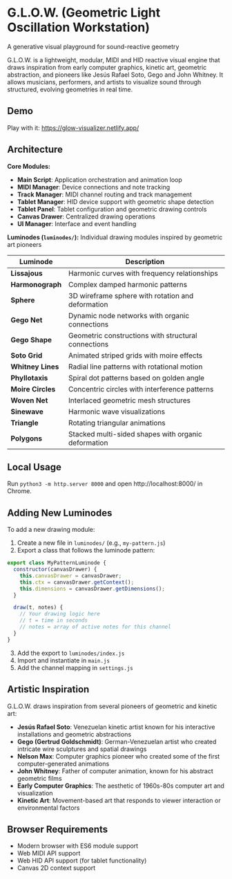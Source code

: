 # G.L.O.W. (Geometric Light Oscillation Workstation)

A generative visual playground for sound-reactive geometry

G.L.O.W. is a lightweight, modular, MIDI and HID reactive visual engine that draws inspiration from early computer graphics, kinetic art, geometric abstraction, and pioneers like Jesús Rafael Soto, Gego and John Whitney. It allows musicians, performers, and artists to visualize sound through structured, evolving geometries in real time.

## Demo

Play with it: https://glow-visualizer.netlify.app/

## Architecture

**Core Modules:**
- **Main Script**: Application orchestration and animation loop
- **MIDI Manager**: Device connections and note tracking
- **Track Manager**: MIDI channel routing and track management
- **Tablet Manager**: HID device support with geometric shape detection
- **Tablet Panel**: Tablet configuration and geometric drawing controls
- **Canvas Drawer**: Centralized drawing operations
- **UI Manager**: Interface and event handling

**Luminodes (`luminodes/`):**
Individual drawing modules inspired by geometric art pioneers

| Luminode | Description |
|----------|-------------|
| **Lissajous** | Harmonic curves with frequency relationships |
| **Harmonograph** | Complex damped harmonic patterns |
| **Sphere** | 3D wireframe sphere with rotation and deformation |
| **Gego Net** | Dynamic node networks with organic connections |
| **Gego Shape** | Geometric constructions with structural connections |
| **Soto Grid** | Animated striped grids with moire effects |
| **Whitney Lines** | Radial line patterns with rotational motion |
| **Phyllotaxis** | Spiral dot patterns based on golden angle |
| **Moire Circles** | Concentric circles with interference patterns |
| **Woven Net** | Interlaced geometric mesh structures |
| **Sinewave** | Harmonic wave visualizations |
| **Triangle** | Rotating triangular animations |
| **Polygons** | Stacked multi-sided shapes with organic deformation |

## Local Usage

Run `python3 -m http.server 8000`  and open http://localhost:8000/ in Chrome.

## Adding New Luminodes

To add a new drawing module:

1. Create a new file in `luminodes/` (e.g., `my-pattern.js`)
2. Export a class that follows the luminode pattern:

```javascript
export class MyPatternLuminode {
  constructor(canvasDrawer) {
    this.canvasDrawer = canvasDrawer;
    this.ctx = canvasDrawer.getContext();
    this.dimensions = canvasDrawer.getDimensions();
  }

  draw(t, notes) {
    // Your drawing logic here
    // t = time in seconds
    // notes = array of active notes for this channel
  }
}
```

3. Add the export to `luminodes/index.js`
4. Import and instantiate in `main.js`
5. Add the channel mapping in `settings.js`

## Artistic Inspiration

G.L.O.W. draws inspiration from several pioneers of geometric and kinetic art:

- **Jesús Rafael Soto**: Venezuelan kinetic artist known for his interactive installations and geometric abstractions
- **Gego (Gertrud Goldschmidt)**: German-Venezuelan artist who created intricate wire sculptures and spatial drawings
- **Nelson Max**: Computer graphics pioneer who created some of the first computer-generated animations
- **John Whitney**: Father of computer animation, known for his abstract geometric films
- **Early Computer Graphics**: The aesthetic of 1960s-80s computer art and visualization
- **Kinetic Art**: Movement-based art that responds to viewer interaction or environmental factors

## Browser Requirements

- Modern browser with ES6 module support
- Web MIDI API support
- Web HID API support (for tablet functionality)
- Canvas 2D context support

